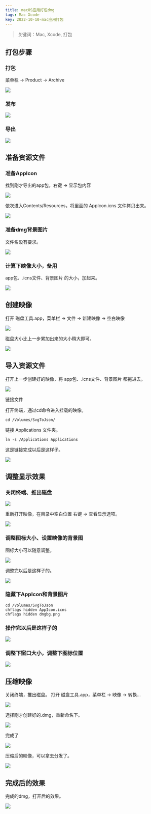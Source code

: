 ```yaml
---
title: macOS应用打包dmg
tags: Mac Xcode
key: 2022-10-10-mac应用打包
---
```

> 关键词：Mac, Xcode, 打包

## 打包步骤

### 打包

菜单栏 -> Product -> Archive

<img src="https://image.oldboard.tech/blog/WX20221010-180650.png">


### 发布

<img src="https://image.oldboard.tech/blog/5EECF8C2-C76F-4463-8D39-DCF0C5408AEF.png">

### 导出

<img src="https://image.oldboard.tech/blog/5C3D9807-DD5B-4D21-97C0-01E2B7DA8094.png">

## 准备资源文件

### 准备AppIcon

找到刚才导出的app包，右键 -> 显示包内容

<img src="https://image.oldboard.tech/blog/F272A988-892C-4822-B016-8E15CD0AFF57.png">

依次进入Contents/Resources，将里面的 AppIcon.icns 文件拷贝出来。

<img src="https://image.oldboard.tech/blog/1CFC1095-BDF7-4C3D-954F-88F36C6EC66D.png">


### 准备dmg背景图片

文件名没有要求。

<img src="https://image.oldboard.tech/blog/dmgbg1011.png">

### 计算下映像大小，备用

app包、.icns文件、背景图片 的大小，加起来。

<img src="https://image.oldboard.tech/blog/A3F6FD83-AE10-4BF7-98CA-5D4A1996B450.png">

## 创建映像

打开 磁盘工具.app，菜单栏 -> 文件 -> 新建映像 -> 空白映像

<img src="https://image.oldboard.tech/blog/D97F6BF0-1F4E-400D-824F-D24BCA602E98.png">

磁盘大小比上一步累加出来的大小稍大即可。

<img src="https://image.oldboard.tech/blog/BACDA9EF-DB12-4615-9BF5-C46078F85A04.png">

## 导入资源文件

打开上一步创建好的映像，将  app包、.icns文件、背景图片 都拖进去。

<img src="https://image.oldboard.tech/blog/2573B9CF-7531-4F16-A6EE-7FA50B0DF9AF.png">

链接文件

打开终端，通过cd命令进入挂载的映像。

```
cd /Volumes/SvgToJson/
```

链接 Applications 文件夹。

```
ln -s /Applications Applications
```

这是链接完成以后是这样子。

<img src="https://image.oldboard.tech/blog/66DA1170-1557-4B8E-A104-0A71636C57BB.png">

## 调整显示效果

### 关闭终端、推出磁盘

<img src="https://image.oldboard.tech/blog/51115C95-CE05-49C8-9EDC-EBA316B9CD16.png">

重新打开映像，在目录中空白位置 右键 -> 查看显示选项。

<img src="https://image.oldboard.tech/blog/CF5665E2-8719-48E0-AAE2-4B3C353CA7F3.png">

### 调整图标大小、设置映像的背景图

图标大小可以随意调整。

<img src="https://image.oldboard.tech/blog/64FD32D6-0DA2-4797-ACE8-5DC95D8FBDC3.png">

调整完以后是这样子的。

<img src="https://image.oldboard.tech/blog/6ECC8D4E-FCC3-4C13-B138-F42453679FF0.png">

### 隐藏下AppIcon和背景图片

```
cd /Volumes/SvgToJson
chflags hidden AppIcon.icns
chflags hidden dmgbg.png
```

### 操作完以后是这样子的

<img src="https://image.oldboard.tech/blog/005BBC12-8F41-4C60-B064-775FC1409D69.png">

### 调整下窗口大小，调整下图标位置

<img src="https://image.oldboard.tech/blog/9E343297-5413-49AF-A442-3391B974B321.png">

## 压缩映像

关闭终端，推出磁盘。
打开 磁盘工具.app，菜单栏 -> 映像 -> 转换…

<img src="https://image.oldboard.tech/blog/16E952C8-0BE9-4C90-8CD7-4307DCEED5B7.png">

选择刚才创建好的.dmg，重新命名下。

<img src="https://image.oldboard.tech/blog/77E9C8A3-36CE-400F-9768-4E1548DE3AF1.png">

完成了

<img src="https://image.oldboard.tech/blog/263FF4F5-AF12-4E5A-BE54-F9BF75A7CB4D.png">

压缩后的映像，可以拿去分发了。

<img src="https://image.oldboard.tech/blog/E3F8721C-66E4-4AFF-BB02-342EF6995461.png">

## 完成后的效果

完成的dmg，打开后的效果。

<img src="https://image.oldboard.tech/blog/127A7776-8B49-4A3A-AE01-6DC9B6EC8E58.png">

